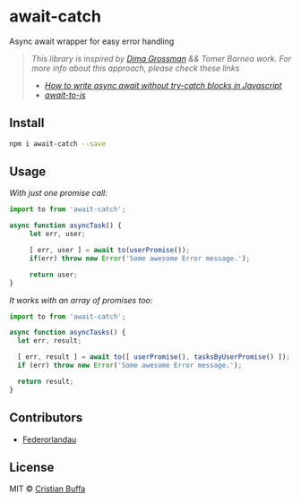 # await-catch

Async await wrapper for easy error handling
> _This library is inspired by [Dima Grossman](http://blog.grossman.io) && Tomer Barnea work. For more info about this approach, please check these links_
> * [_How to write async await without try-catch blocks in Javascript_](https://blog.grossman.io/how-to-write-async-await-without-try-catch-blocks-in-javascript/)
> * [_await-to-js_](https://github.com/scopsy/await-to-js)

## Install

```sh
npm i await-catch --save
```

## Usage

*With just one promise call:*
```javascript
import to from 'await-catch';

async function asyncTask() {
     let err, user;

     [ err, user ] = await to(userPromise());
     if(err) throw new Error('Some awesome Error message.');

     return user;
}
```

*It works with an array of promises too:*

```javascript
import to from 'await-catch';

async function asyncTasks() {
  let err, result;

  [ err, result ] = await to([ userPromise(), tasksByUserPromise() ]);
  if (err) throw new Error('Some awesome Error message.');

  return result;
}
```

## Contributors

* [Federorlandau](https://https://github.com/Fedeorlandau)


## License

MIT © [Cristian Buffa](https://github.com/bufface)
